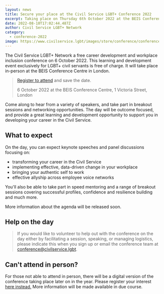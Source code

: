 ```yaml
---
layout: news
title: Secure your place at the Civil Service LGBT+ Conference 2022
excerpt: Taking place on Thursday 6th October 2022 at the BEIS Conference Centre.
date: 2022-08-10T17:02:44.487Z
author: Civil Service LGBT+ Network
category:
  - conference-2022
image: https://www.civilservice.lgbt/images/store/conference/conference-2022.png
---
```

The Civil Service LGBT+ Network a free career development and workplace inclusion conference on 6 October 2022. This learning and development event exclusively for LGBT+ civil servants is free of charge. It will take place in-person at the BEIS Conference Centre in London.

> [Register to attend](https://www.civilservice.lgbt/event/2022-10-06-civil-service-lgbt-conference/) and save the date.
>
> 6 October 2022 at the BEIS Conference Centre, 1 Victoria Street, London

Come along to hear from a variety of speakers, and take part in breakout sessions and networking opportunities. The day will be outcome focused, and provide a great learning and development opportunity to support you in developing your career in the Civil Service.

## What to expect

On the day, you can expect keynote speeches and panel discussions focusing on:

* transforming your career in the Civil Service
* implementing effective, data-driven change in your workplace
* bringing your authentic self to work
* effective allyship across employee voice networks

You'll also be able to take part in speed mentoring and a range of breakout sessions covering successful profiles, confidence and resilience building and much more.

More information about the agenda will be released soon.

## Help on the day

> If you would like to volunteer to help out with the conference on the day either by facilitating a session, speaking, or managing logistics, please indicate this when you sign up or email the conference team at <conference@civilservice.lgbt>. 

## Can't attend in person?

For those not able to attend in person, there will be a digital version of the conference taking place later on in the year. Please register your interest [here instead.](https://forms.gle/XvcLmwHXBwwfZ8Rd9) More information will be made available in due course.
